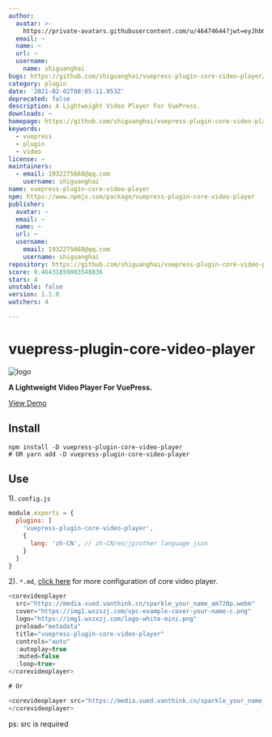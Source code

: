 ```yaml
---
author:
  avatar: >-
    https://private-avatars.githubusercontent.com/u/46474644?jwt=eyJhbGciOiJIUzI1NiIsInR5cCI6IkpXVCJ9.eyJpc3MiOiJnaXRodWIuY29tIiwiYXVkIjoicmF3LmdpdGh1YnVzZXJjb250ZW50LmNvbSIsImtleSI6ImtleTEiLCJleHAiOjE3MzQ2NzM1NjAsIm5iZiI6MTczNDY3MjM2MCwicGF0aCI6Ii91LzQ2NDc0NjQ0In0.nYITn-cUjC1V47ABPWAEtCKv-EGJ8NiDF8L7gUCKKTg&v=4
  email: ~
  name: ~
  url: ~
  username:
    name: shiguanghai
bugs: https://github.com/shiguanghai/vuepress-plugin-core-video-player/issues
category: plugin
date: '2021-02-02T08:05:11.953Z'
deprecated: false
description: A Lightweight Video Player For VuePress.
downloads: ~
homepage: https://github.com/shiguanghai/vuepress-plugin-core-video-player#readme
keywords:
  - vuepress
  - plugin
  - video
license: ~
maintainers:
  - email: 1932275668@qq.com
    username: shiguanghai
name: vuepress-plugin-core-video-player
npm: https://www.npmjs.com/package/vuepress-plugin-core-video-player
publisher:
  avatar: ~
  email: ~
  name: ~
  url: ~
  username:
    email: 1932275668@qq.com
    username: shiguanghai
repository: https://github.com/shiguanghai/vuepress-plugin-core-video-player
score: 0.46431859803548836
stars: 4
unstable: false
version: 1.1.0
watchers: 4

---
```


# vuepress-plugin-core-video-player

![logo](https://img1.wxzxzj.com/logo-white-mini.png)

**A Lightweight Video Player For VuePress.**

[View Demo](https://shiguanghai.top/blogs/other/coreplayer.html)

## Install

```shell
npm install -D vuepress-plugin-core-video-player
# OR yarn add -D vuepress-plugin-core-video-player
```

## Use

1). `config.js`
```js
module.exports = {
  plugins: [
    'vuepress-plugin-core-video-player',
    {
      lang: 'zh-CN', // zh-CN/en/jp/other language json
    }
  ]
}
```

2). `*.md`, [click here](https://core-player.github.io/vue-core-video-player/zh/) for more configuration of core video player.

```js
<corevideoplayer
  src="https://media.vued.vanthink.cn/sparkle_your_name_am720p.webm" 
  cover="https://img1.wxzxzj.com/vpc-example-cover-your-name-c.png"
  logo="https://img1.wxzxzj.com/logo-white-mini.png"
  preload="metadata"
  title="vuepress-plugin-core-video-player"
  controls="auto"
  :autoplay=true
  :muted=false
  :loop=true>
</corevideoplayer>

# Or

<corevideoplayer src="https://media.vued.vanthink.cn/sparkle_your_name_am720p.webm">
</corevideoplayer>
```

ps: src is required